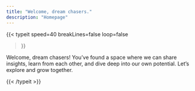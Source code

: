 ```yaml
---
title: "Welcome, dream chasers."
description: "Homepage"
---
```


{{< typeit 
  speed=40
  breakLines=false
  loop=false
>}}

Welcome, dream chasers! You’ve found a space where we can share insights, learn from each other, and dive deep into our own potential. Let’s explore and grow together.

{{< /typeit >}}